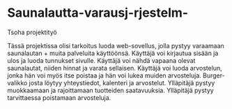 # Saunalautta-varausj-rjestelm-
Tsoha projektityö

Tässä projektissa olisi tarkoitus luoda web-sovellus, jolla pystyy varaamaan saunalautan + muita palveluita käyttöönsä.
Käyttäjä voi kirjautua sisään ja ulos ja luoda tunnukset sivulle.
Käyttäjä voi nähdä vapaana olevat saunalautat, niiden hinnat ja varata sellaisen.
Käyttäjä voi luoda arvostelun, jonka hän voi myös itse poistaa ja hän voi lukea muiden arvosteluja.
Burger-valikko josta löytyy yhteystiedot, kalenteri ja arvostelut.
Ylläpitäjä pystyy muokkaamaan ja rajoittamaan tuotteiden saatavuuksia.
Ylläpitäjä pystyy tarvittaessa poistamaan arvosteluja.

